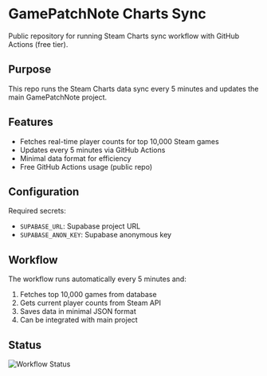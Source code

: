 # GamePatchNote Charts Sync

Public repository for running Steam Charts sync workflow with GitHub Actions (free tier).

## Purpose
This repo runs the Steam Charts data sync every 5 minutes and updates the main GamePatchNote project.

## Features
- Fetches real-time player counts for top 10,000 Steam games
- Updates every 5 minutes via GitHub Actions
- Minimal data format for efficiency
- Free GitHub Actions usage (public repo)

## Configuration
Required secrets:
- `SUPABASE_URL`: Supabase project URL
- `SUPABASE_ANON_KEY`: Supabase anonymous key

## Workflow
The workflow runs automatically every 5 minutes and:
1. Fetches top 10,000 games from database
2. Gets current player counts from Steam API
3. Saves data in minimal JSON format
4. Can be integrated with main project

## Status
![Workflow Status](https://github.com/cklouder2/gamepatchnote-charts/workflows/Steam%20Charts%20Sync%20-%20Ultra%20Fast/badge.svg)